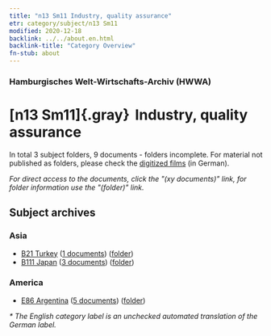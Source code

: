 ```yaml
---
title: "n13 Sm11 Industry, quality assurance"
etr: category/subject/n13 Sm11
modified: 2020-12-18
backlink: ../../about.en.html
backlink-title: "Category Overview"
fn-stub: about
---
```


### Hamburgisches Welt-Wirtschafts-Archiv (HWWA)
# [n13 Sm11]{.gray}&#8201; Industry, quality assurance&#160; 





In total 3 subject folders, 9 documents - folders incomplete.
For material not published as folders, please check the [digitized films](/film/h1_sh) (in German).

_For direct access to the documents, click the "(xy documents)" link, for folder information use the "(folder)" link._

## Subject archives



### Asia

- [B21 Turkey](../../../geo/about.en.html#B21) (<a href="https://dfg-viewer.de/show/?tx_dlf[id]=https://pm20.zbw.eu/mets/sh/1411xx/141111/1451xx/145110/public.mets.en.xml" target="_blank">1 documents</a>) ([folder](http://purl.org/pressemappe20/folder/sh/141111,145110))
- [B111 Japan](../../../geo/about.en.html#B111) (<a href="https://dfg-viewer.de/show/?tx_dlf[id]=https://pm20.zbw.eu/mets/sh/1412xx/141272/1451xx/145110/public.mets.en.xml" target="_blank">3 documents</a>) ([folder](http://purl.org/pressemappe20/folder/sh/141272,145110))

### America

- [E86 Argentina](../../../geo/about.en.html#E86) (<a href="https://dfg-viewer.de/show/?tx_dlf[id]=https://pm20.zbw.eu/mets/sh/1416xx/141692/1451xx/145110/public.mets.en.xml" target="_blank">5 documents</a>) ([folder](http://purl.org/pressemappe20/folder/sh/141692,145110))


_* The English category label is an unchecked automated translation of the German label._


